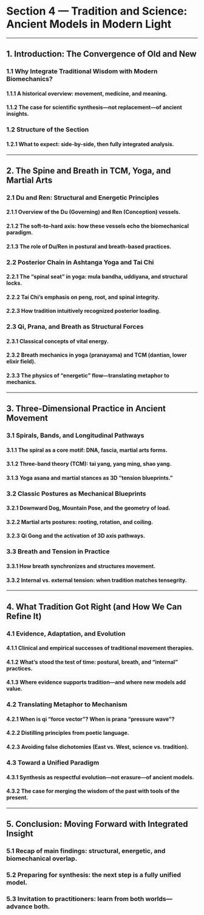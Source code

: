
# **Section 4 — Tradition and Science: Ancient Models in Modern Light**

---

## **1. Introduction: The Convergence of Old and New**

### 1.1 Why Integrate Traditional Wisdom with Modern Biomechanics?

#### 1.1.1 A historical overview: movement, medicine, and meaning.

#### 1.1.2 The case for scientific synthesis—not replacement—of ancient insights.

### 1.2 Structure of the Section

#### 1.2.1 What to expect: side-by-side, then fully integrated analysis.

---

## **2. The Spine and Breath in TCM, Yoga, and Martial Arts**

### 2.1 Du and Ren: Structural and Energetic Principles

#### 2.1.1 Overview of the Du (Governing) and Ren (Conception) vessels.

#### 2.1.2 The soft-to-hard axis: how these vessels echo the biomechanical paradigm.

#### 2.1.3 The role of Du/Ren in postural and breath-based practices.

### 2.2 Posterior Chain in Ashtanga Yoga and Tai Chi

#### 2.2.1 The “spinal seat” in yoga: mula bandha, uddiyana, and structural locks.

#### 2.2.2 Tai Chi’s emphasis on peng, root, and spinal integrity.

#### 2.2.3 How tradition intuitively recognized posterior loading.

### 2.3 Qi, Prana, and Breath as Structural Forces

#### 2.3.1 Classical concepts of vital energy.

#### 2.3.2 Breath mechanics in yoga (pranayama) and TCM (dantian, lower elixir field).

#### 2.3.3 The physics of “energetic” flow—translating metaphor to mechanics.

---

## **3. Three-Dimensional Practice in Ancient Movement**

### 3.1 Spirals, Bands, and Longitudinal Pathways

#### 3.1.1 The spiral as a core motif: DNA, fascia, martial arts forms.

#### 3.1.2 Three-band theory (TCM): tai yang, yang ming, shao yang.

#### 3.1.3 Yoga asana and martial stances as 3D “tension blueprints.”

### 3.2 Classic Postures as Mechanical Blueprints

#### 3.2.1 Downward Dog, Mountain Pose, and the geometry of load.

#### 3.2.2 Martial arts postures: rooting, rotation, and coiling.

#### 3.2.3 Qi Gong and the activation of 3D axis pathways.

### 3.3 Breath and Tension in Practice

#### 3.3.1 How breath synchronizes and structures movement.

#### 3.3.2 Internal vs. external tension: when tradition matches tensegrity.

---

## **4. What Tradition Got Right (and How We Can Refine It)**

### 4.1 Evidence, Adaptation, and Evolution

#### 4.1.1 Clinical and empirical successes of traditional movement therapies.

#### 4.1.2 What’s stood the test of time: postural, breath, and “internal” practices.

#### 4.1.3 Where evidence supports tradition—and where new models add value.

### 4.2 Translating Metaphor to Mechanism

#### 4.2.1 When is qi “force vector”? When is prana “pressure wave”?

#### 4.2.2 Distilling principles from poetic language.

#### 4.2.3 Avoiding false dichotomies (East vs. West, science vs. tradition).

### 4.3 Toward a Unified Paradigm

#### 4.3.1 Synthesis as respectful evolution—not erasure—of ancient models.

#### 4.3.2 The case for merging the wisdom of the past with tools of the present.

---

## **5. Conclusion: Moving Forward with Integrated Insight**

### 5.1 Recap of main findings: structural, energetic, and biomechanical overlap.

### 5.2 Preparing for synthesis: the next step is a fully unified model.

### 5.3 Invitation to practitioners: learn from both worlds—advance both.

